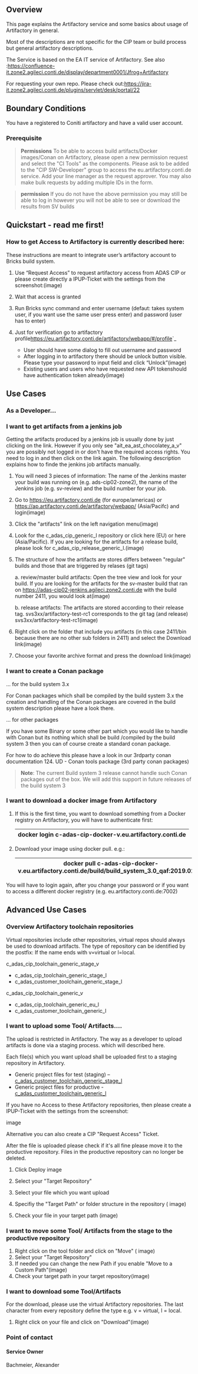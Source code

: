 ## Overview
This page explains the Artifactory  service and some basics about usage of Artifactory in general.

Most of the descriptions are not specific for the CIP team or build process but general artifactory descriptions.

The Service is based on the EA IT service of Artifactory. See also :https://confluence-it.zone2.agileci.conti.de/display/department0001/Jfrog+Artifactory

For requesting your own repo. Please check out:https://jira-it.zone2.agileci.conti.de/plugins/servlet/desk/portal/22

## Boundary Conditions
You have a registered to Coniti artifactory and have a valid user account.

### Prerequisite

> **Permissions**
To be able to access build artifacts/Docker images/Conan on Artifactory, please open a new permission request and select the "CI Tools" as the components. Please ask to be added to the "CIP SW-Developer" group to access the eu.artifactory.conti.de service. Add your line manager as the request approver. You may also make bulk requests by adding multiple IDs in the form.


> **permission** If you do not have the above permission you may still be able to log in however you will not be able to see or download the results from SV builds


## Quickstart  - read me first!

### How to get Access to Artifactory is currently described here:

These instructions are meant to integrate user’s artifactory account to Bricks build system.

  1. Use “Request Access” to request artifactory access from ADAS CIP or please create directly a IPUP-Ticket with the settings from the screenshot:(image)
  2. Wait that access is granted
  3. Run Bricks sync command and enter username (defaut: takes system user, if you want use the same user press enter) and password (user has to enter)
  4. Just for verification go to artifactory profile<https://eu.artifactory.conti.de/artifactory/webapp/#/profile>`_

     - User should have some dialog to fill out username and password
     - After logging in to artifactory there should be unlock button visible. Please type your password to input field and click “Unlock”(image)
     - Existing users and users who have requested new API tokenshould have authentication token already(image)

## Use Cases
### As a Developer...
### I want to get artifacts from a jenkins job

Getting the artifacts produced by a jenkins job is usually done by just clicking on the link. However if you only see "ait_ea_ast_chocolatey_a_v" you are possibly not logged in or don't have the required access rights. You need to log in and then click on the link again.
The following description explains how to finde the jenkins job artifacts manually.
  1. You will need 3 pieces of information: The name of the Jenkins master your build was running on (e.g. ads-cip02-zone2), the name of the Jenkins job (e.g. sv-review) and the build number for your job.
  2. Go to https://eu.artifactory.conti.de (for europe/americas) or https://ap.artifactory.conti.de/artifactory/webapp/ (Asia/Pacifc) and login(image)
  3. Click the "artifacts" link on the left navigation menu(image)
  4. Look for the c_adas_cip_generic_l repository or click here (EU) or here (Asia/Pacific). If you are looking for the artifacts for a release build, please look for c_adas_cip_release_generic_l.(image)
  5. The structure of how the artifacts are stores differs between "regular" builds and those that are triggered by relases (git tags)

      
      a. review/master build artifacts: Open the tree view and look for your build. If you are looking for the artifacts for the sv-master build that ran on https://adas-cip02-jenkins.agileci.zone2.conti.de with the build number 2411, you would look at(image)
      
      b. release artifacts: The artifacts are stored according to their release tag. svs3xx/artifactory-test-rc1 corresponds to the git tag (and release)  svs3xx/artifactory-test-rc1(image)
      
6. Right click on the folder that include you artifacts (in this case 2411/bin because there are no other sub folders in 2411) and select the Download link(image)
7. Choose your favorite archive format and press the download link(image)


### I want to create a Conan package
... for the build system 3.x

For Conan packages which shall be compiled  by the build system 3.x the creation and handling of the Conan packages are covered in the build system description please have a look there.



... for other packages

If you have some Binary or some other part which you would like to handle with Conan but its nothing which shall be build /compiled by the build system 3 then you can of course create a standard conan package.

For how to do achieve this please have a look in our 3rdparty conan documentation 124. UD - Conan tools package (3rd party conan packages)

> **Note**: The current Build system 3 release cannot handle such Conan packages out of the box.  We will add this support in future releases  of the build system 3
      
### I want to download a docker image from Artifactory


  1. If this is the first time, you want to download something from a Docker registry on Artifactory,  you will have to authenticate first:

       | docker login c-adas-cip-docker-v.eu.artifactory.conti.de |
       |----------------------------------------------------------|

  2. Download your image using docker pull. e.g.:

       | docker pull c-adas-cip-docker-v.eu.artifactory.conti.de/build/build_system_3.0_qaf:2019.02.22 |
       |-----------------------------------------------------------------------------------------------|

You will have to login again, after you change your password or if you want to access a different docker registry (e.g. eu.artifactory.conti.de:7002)

## Advanced Use Cases
### Overview Artifactory toolchain repositories

Virtual repositories include other repositories, virtual repos should always be used to download artifacts. The type of repository can be identified by the postfix: If the name ends with v=virtual or l=local.

c_adas_cip_toolchain_generic_stage_v

  - c_adas_cip_toolchain_generic_stage_l
  - c_adas_customer_toolchain_generic_stage_l

c_adas_cip_toolchain_generic_v

  - c_adas_cip_toolchain_generic_eu_l
  - c_adas_customer_toolchain_generic_l


### I want to upload some Tool/ Artifacts....

The upload is restricted in Artifactory.  The way as a developer to upload artifacts is done via a staging process. which will described here.

Each file(s) which you want upload  shall be uploaded first to a staging repository in Artifactory. 

  - Generic project files for test (staging) – [c_adas_customer_toolchain_generic_stage_l](https://eu.artifactory.conti.de/ui/repos/tree/General/c_adas_customer_toolchain_generic_stage_l)
  - Generic project files for productive - [c_adas_customer_toolchain_generic_l](https://eu.artifactory.conti.de/ui/repos/tree/General/c_adas_customer_toolchain_generic_l)


If you have no Access to these Artifactory repositories, then please create a IPUP-Ticket with the settings from the screenshot:

image

Alternative you can also create a CIP "Request Access" Ticket.

After the file is uploaded please check if it's all fine please move it to the productive repository. Files in the productive repository can no longer be deleted.

  1. Click Deploy
   image

  2. Select your "Target Repository"
  3. Select your file which you want upload
  4. Specifiy the "Target Path" or folder structure in the repository ( image)
  5. Check your file in your target path (image)

### I want to move some Tool/ Artifacts from the stage to the productive repository

  1. Right click on the tool folder and click on "Move" ( image)
  2. Select your "Target Repository"
  3.  If needed you can change the new Path if you enable "Move to a Custom Path"(image)
  4.  Check your target path in your target repository(image)

### I want to download some Tool/Artifacts

For the download, please use the virtual Artifactory repositories. The last character from every repository define the type e.g. v = virtual, l = local.
  1. Right click on your file and click on "Download"(image)

### Point of contact
#### Service Owner
Bachmeier, Alexander

